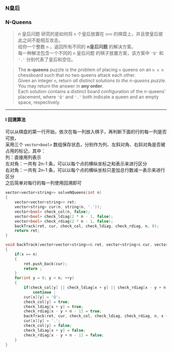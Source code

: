 ### N皇后
### N-Queens

> n 皇后问题 研究的是如何将 `n` 个皇后放置在 `n×n` 的棋盘上，并且使皇后彼此之间不能相互攻击。  
> 给你一个整数 `n` ，返回所有不同的 **n皇后问题** 的解决方案。  
> 每一种解法包含一个不同的 `n` 皇后问题 的棋子放置方案，该方案中 `'Q'` 和 `'.'` 分别代表了皇后和空位。  

> The **n-queens** puzzle is the problem of placing `n` queens on an `n x n` chessboard such that no two queens attack each other.  
> Given an integer `n`, return *all distinct solutions to the n-queens puzzle*. You may return the answer in **any order**.  
> Each solution contains a distinct board configuration of the n-queens' placement, where `'Q'` and `'.'` both indicate a queen and an empty space, respectively.  

----------

#### I 回溯算法

可以从棋盘的第一行开始，依次在每一列放入棋子，再判断下面的行的每一列是否可放，  
采用三个 `vector<bool>` 数组保存状态，分别作为列、左斜对角、右斜对角是否被占用的标记，其中：  
列：直接用列表示  
左对角：一共有 2n-1 条，可以以每个点的横纵坐标之和表示来进行区分  
右对角：一共有 2n-1 条，可以以每个点的横纵坐标只差加总行数减一表示来进行区分  
之后简单对每行的每一列使用回溯即可  

```cpp
vector<vector<string>> solveNQueens(int n) 
{
    vector<vector<string>> ret;
    vector<string> cur(n, string(n, '.'));
    vector<bool> check_col(n, false);
    vector<bool> check_ldiag(2 * n - 1, false);
    vector<bool> check_rdiag(2 * n - 1, false);
    backTrack(ret, cur, check_col, check_ldiag, check_rdiag, n, 0);
    return ret;
}

void backTrack(vector<vector<string>>& ret, vector<string>& cur, vector<bool>& check_col, vector<bool>& check_ldiag, vector<bool>& check_rdiag, int n, int x)
{
    if(x == n)
    {
        ret.push_back(cur);
        return ;
    }
    for(int y = 0; y < n; ++y)
    {
        if(check_col[y] || check_ldiag[x + y] || check_rdiag[x - y + n - 1])
            continue ;
        cur[x][y] = 'Q';
        check_col[y] = true;
        check_ldiag[x + y] = true;
        check_rdiag[x - y + n - 1] = true;
        backTrack(ret, cur, check_col, check_ldiag, check_rdiag, n, x + 1);
        cur[x][y] = '.';
        check_col[y] = false;
        check_ldiag[x + y] = false;
        check_rdiag[x - y + n - 1] = false;
    }
}
```
